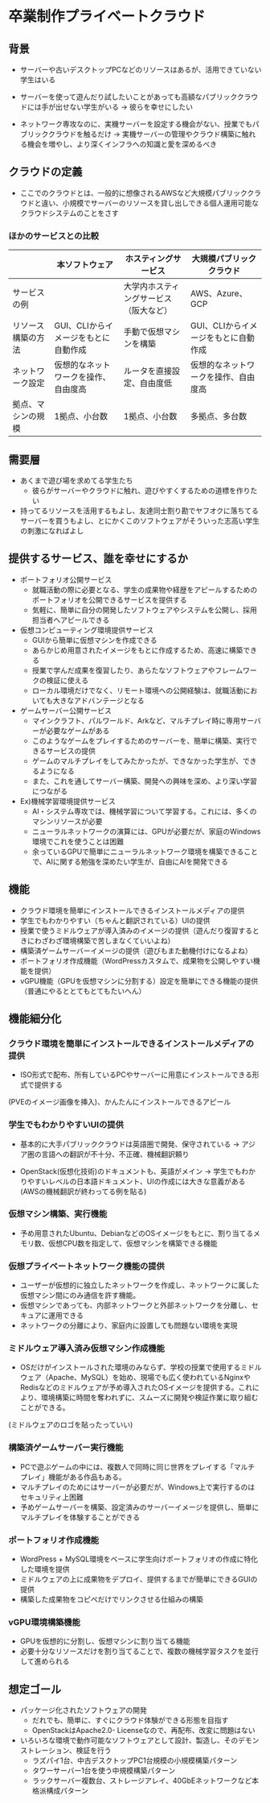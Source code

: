 # 卒業制作プライベートクラウド

## 背景

- サーバーや古いデスクトップPCなどのリソースはあるが、活用できていない学生はいる
- サーバーを使って遊んだり試したいことがあっても高額なパブリッククラウドには手が出せない学生がいる
→ 彼らを幸せにしたい

- ネットワーク専攻なのに、実機サーバーを設定する機会がない、授業でもパブリッククラウドを触るだけ
→ 実機サーバーの管理やクラウド構築に触れる機会を増やし、より深くインフラへの知識と愛を深めるべき

## クラウドの定義

- ここでのクラウドとは、一般的に想像されるAWSなど大規模パブリッククラウドと違い、小規模でサーバーのリソースを貸し出しできる個人運用可能なクラウドシステムのことをさす

### ほかのサービスとの比較

| |本ソフトウェア|ホスティングサービス|大規模パブリッククラウド|
|-|-|-|-|
|サービスの例||大学内ホスティングサービス（阪大など）|AWS、Azure、GCP|
|リソース構築の方法|GUI、CLIからイメージをもとに自動作成|手動で仮想マシンを構築|GUI、CLIからイメージをもとに自動作成|
|ネットワーク設定|仮想的なネットワークを操作、自由度高|ルータを直接設定、自由度低|仮想的なネットワークを操作、自由度高|
|拠点、マシンの規模|1拠点、小台数|1拠点、小台数|多拠点、多台数|

## 需要層

- あくまで遊び場を求めてる学生たち
  - 彼らがサーバーやクラウドに触れ、遊びやすくするための道標を作りたい
- 持ってるリソースを活用するもよし、友達同士割り勘でヤフオクに落ちてるサーバーを買うもよし、とにかくこのソフトウェアがそういった志高い学生の刺激になればよし

## 提供するサービス、誰を幸せにするか

- ポートフォリオ公開サービス
  - 就職活動の際に必要となる、学生の成果物や経歴をアピールするためのポートフォリオを公開できるサービスを提供する
  - 気軽に、簡単に自分の開発したソフトウェアやシステムを公開し、採用担当者へアピールできる
- 仮想コンピューティング環境提供サービス
  - GUIから簡単に仮想マシンを作成できる
  - あらかじめ用意されたイメージをもとに作成するため、高速に構築できる
  - 授業で学んだ成果を復習したり、あらたなソフトウェアやフレームワークの検証に使える
  - ローカル環境だけでなく、リモート環境への公開経験は、就職活動においても大きなアドバンテージとなる
- ゲームサーバー公開サービス
  - マインクラフト、パルワールド、Arkなど、マルチプレイ時に専用サーバーが必要なゲームがある
  - このようなゲームをプレイするためのサーバーを、簡単に構築、実行できるサービスの提供
  - ゲームのマルチプレイをしてみたかったが、できなかった学生が、できるようになる
  - また、これを通してサーバー構築、開発への興味を深め、より深い学習につながる
- Ex)機械学習環境提供サービス
  - AI・システム専攻では、機械学習について学習する。これには、多くのマシンリソースが必要
  - ニューラルネットワークの演算には、GPUが必要だが、家庭のWindows環境でこれを使うことは困難
  - 余っているGPUで簡単にニューラルネットワーク環境を構築できることで、AIに関する勉強を深めたい学生が、自由にAIを開発できる

## 機能

- クラウド環境を簡単にインストールできるインストールメディアの提供
- 学生でもわかりやすい（ちゃんと翻訳されている）UIの提供
- 授業で使うミドルウェアが導入済みのイメージの提供（遊んだり復習するときにわざわざ環境構築で苦しまなくていいよね）
- 構築済ゲームサーバーイメージの提供（遊びもまた動機付けになるよね）
- ポートフォリオ作成機能（WordPressカスタムで、成果物を公開しやすい機能を提供）
- vGPU機能（GPUを仮想マシンに分割する）設定を簡単にできる機能の提供（普通にやるととてもとてもたいへん）

## 機能細分化

### クラウド環境を簡単にインストールできるインストールメディアの提供

- ISO形式で配布、所有しているPCやサーバーに用意にインストールできる形式で提供する

(PVEのイメージ画像を挿入)、かんたんにインストールできるアピール

### 学生でもわかりやすいUIの提供

- 基本的に大手パブリッククラウドは英語圏で開発、保守されている
 -> アジア圏の言語への翻訳が不十分、不正確、機械翻訳頼り

- OpenStack(仮想化技術)のドキュメントも、英語がメイン
-> 学生でもわかりやすいレベルの日本語ドキュメント、UIの作成には大きな意義がある
(AWSの機械翻訳が終わってる例を貼る)

### 仮想マシン構築、実行機能

- 予め用意されたUbuntu、DebianなどのOSイメージをもとに、割り当てるメモリ数、仮想CPU数を指定して、仮想マシンを構築できる機能

### 仮想プライベートネットワーク機能の提供

- ユーザーが仮想的に独立したネットワークを作成し、ネットワークに属した仮想マシン間にのみ通信を許す機能。
- 仮想マシンであっても、内部ネットワークと外部ネットワークを分離し、セキュアに運用できる
- ネットワークの分離により、家庭内に設置しても問題ない環境を実現

### ミドルウェア導入済み仮想マシン作成機能

- OSだけがインストールされた環境のみならず、学校の授業で使用するミドルウェア（Apache、MySQL）を始め、現場でも広く使われているNginxやRedisなどのミドルウェアが予め導入されたOSイメージを提供する。これにより、環境構築に時間を奪われずに、スムーズに開発や検証作業に取り組むことができる。

(ミドルウェアのロゴを貼ったっていい)

### 構築済ゲームサーバー実行機能

- PCで遊ぶゲームの中には、複数人で同時に同じ世界をプレイする「マルチプレイ」機能がある作品もある。
- マルチプレイのためにはサーバーが必要だが、Windows上で実行するのはセキュリティ上困難
- 予めゲームサーバーを構築、設定済みのサーバーイメージを提供し、簡単にマルチプレイを体験することができる

### ポートフォリオ作成機能

- WordPress + MySQL環境をベースに学生向けポートフォリオの作成に特化した環境を提供
- ミドルウェアの上に成果物をデプロイ、提供するまでが簡単にできるGUIの提供
- 構築した成果物をコピペだけでリンクさせる仕組みの構築

### vGPU環境構築機能

- GPUを仮想的に分割し、仮想マシンに割り当てる機能
- 必要十分なリソースだけを割り当てることで、複数の機械学習タスクを並行して進められる

## 想定ゴール

- パッケージ化されたソフトウェアの開発
  - だれでも、簡単に、すぐにクラウド体験ができる形態を目指す
  - OpenStackはApache2.0- Licenseなので、再配布、改変に問題はない
- いろいろな環境で動作可能なソフトウェアとして設計、製造し、そのデモンストレーション、検証を行う
  - ラズパイ1台、中古デスクトップPC1台規模の小規模構築パターン
  - タワーサーバー1台を使う中規模構築パターン
  - ラックサーバー複数台、ストレージアレイ、40GbEネットワークなど本格派構成パターン